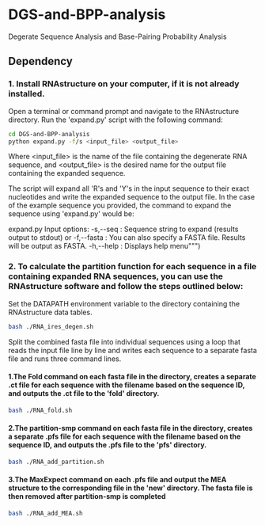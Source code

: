 # DGS-and-BPP-analysis
Degerate Sequence Analysis and Base-Pairing Probability Analysis
## Dependency
### 1.  Install RNAstructure on your computer, if it is not already installed.
Open a terminal or command prompt and navigate to the RNAstructure directory.
Run the 'expand.py' script with the following command:

```sh
cd DGS-and-BPP-analysis
python expand.py -f/s <input_file> <output_file>
```
Where <input_file> is the name of the file containing the degenerate RNA sequence, and <output_file> is the desired name for the output file containing the expanded sequence.

The script will expand all 'R's and 'Y's in the input sequence to their exact nucleotides and write the expanded sequence to the output file.
In the case of the example sequence you provided, the command to expand the sequence using 'expand.py' would be:


expand.py Input options:
        -s,--seq    : Sequence string to expand (results output to stdout)
               or
        -f,--fasta  : You can also specify a FASTA file. Results will be output as FASTA.
        -h,--help   : Displays help menu""")
 


### 2.  To calculate the partition function for each sequence in a file containing expanded RNA sequences, you can use the RNAstructure software and follow the steps outlined below:

Set the DATAPATH environment variable to the directory containing the RNAstructure data tables. 
```sh
bash ./RNA_ires_degen.sh
```
Split the combined fasta file into individual sequences using a loop that reads the input file line by line and writes each sequence to a separate fasta file and
runs three command lines.
 
 #### 1.The Fold command on each fasta file in the directory, creates a separate .ct file for each sequence with the filename based on the sequence ID, and outputs the .ct file to the 'fold' directory.
 ```sh
 bash ./RNA_fold.sh
 ```
 #### 2.The partition-smp command on each fasta file in the directory, creates a separate .pfs file for each sequence with the filename based on the sequence ID, and outputs the .pfs file to the 'pfs' directory. 
  ```sh
 bash ./RNA_add_partition.sh
 ```
 #### 3.The MaxExpect command on each .pfs file and output the MEA structure to the corresponding file in the 'new' directory. The fasta file is then removed after partition-smp is completed
  ```sh
 bash ./RNA_add_MEA.sh
 ```

